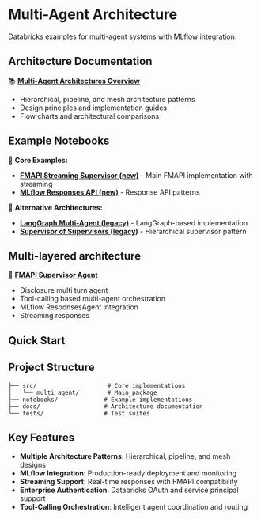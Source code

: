 # Multi-Agent Architecture

Databricks examples for multi-agent systems with MLflow integration.


## Architecture Documentation

📚 **[Multi-Agent Architectures Overview](../../docs/MultiAgentArchitectures.md)**
- Hierarchical, pipeline, and mesh architecture patterns
- Design principles and implementation guides
- Flow charts and architectural comparisons


## Example Notebooks

📓 **Core Examples:**
- **[FMAPI Streaming Supervisor (new)](../../notebooks/06-supervisor-streaming-disclosure.py)** - Main FMAPI implementation with streaming
- **[MLflow Responses API (new)](../../notebooks/MLFlow_Responses_API/)** - Response API patterns

📓 **Alternative Architectures:**
- **[LangGraph Multi-Agent (legacy)](../../notebooks/03-langgraph-multiagent-genie-pat.py)** - LangGraph-based implementation
- **[Supervisor of Supervisors (legacy)](../../notebooks/05-supervisor-of-supervisors.py)** - Hierarchical supervisor pattern


## Multi-layered architecture

🤖 **[FMAPI Supervisor Agent](../../src/multi_agent/supervisor/README_fmapi_supervisor_agent.md)**
- Disclosure multi turn agent
- Tool-calling based multi-agent orchestration
- MLflow ResponsesAgent integration
- Streaming responses


## Quick Start

## Project Structure

```
├── src/                    # Core implementations
│   └── multi_agent/        # Main package
├── notebooks/             # Example implementations
├── docs/                  # Architecture documentation
└── tests/                 # Test suites
```

## Key Features

- **Multiple Architecture Patterns**: Hierarchical, pipeline, and mesh designs
- **MLflow Integration**: Production-ready deployment and monitoring
- **Streaming Support**: Real-time responses with FMAPI compatibility
- **Enterprise Authentication**: Databricks OAuth and service principal support
- **Tool-Calling Orchestration**: Intelligent agent coordination and routing

